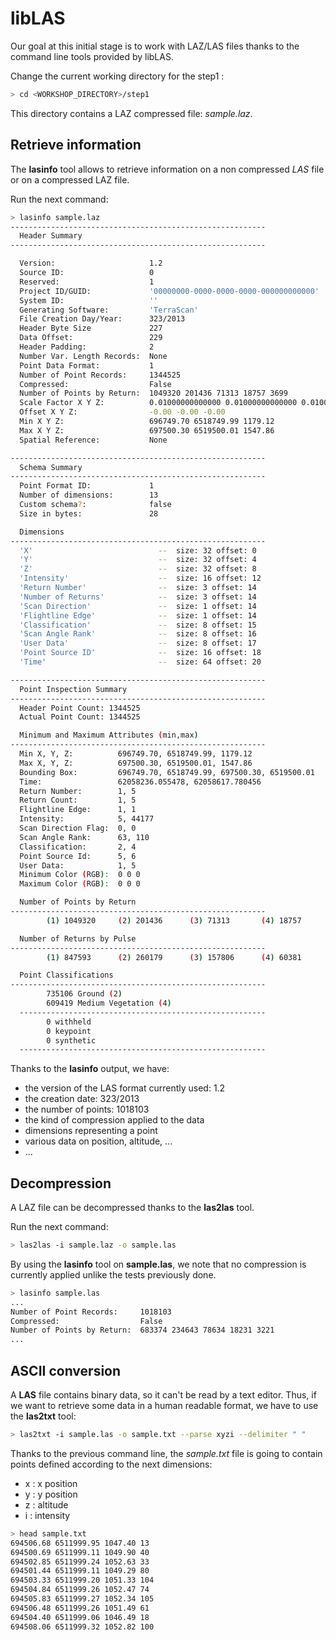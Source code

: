 # libLAS

Our goal at this initial stage is to work with LAZ/LAS files thanks to the
command line tools provided by libLAS.

Change the current working directory for the step1 :


```bash
> cd <WORKSHOP_DIRECTORY>/step1
```

This directory contains a LAZ compressed file: *sample.laz*.

## Retrieve information

The **lasinfo** tool allows to retrieve information on a non compressed *LAS*
file or on a compressed LAZ file.

Run the next command:

```bash
> lasinfo sample.laz
---------------------------------------------------------
  Header Summary
---------------------------------------------------------

  Version:                     1.2
  Source ID:                   0
  Reserved:                    1
  Project ID/GUID:             '00000000-0000-0000-0000-000000000000'
  System ID:                   ''
  Generating Software:         'TerraScan'
  File Creation Day/Year:      323/2013
  Header Byte Size             227
  Data Offset:                 229
  Header Padding:              2
  Number Var. Length Records:  None
  Point Data Format:           1
  Number of Point Records:     1344525
  Compressed:                  False
  Number of Points by Return:  1049320 201436 71313 18757 3699
  Scale Factor X Y Z:          0.01000000000000 0.01000000000000 0.01000000000000
  Offset X Y Z:                -0.00 -0.00 -0.00
  Min X Y Z:                   696749.70 6518749.99 1179.12
  Max X Y Z:                   697500.30 6519500.01 1547.86
  Spatial Reference:           None

---------------------------------------------------------
  Schema Summary
---------------------------------------------------------
  Point Format ID:             1
  Number of dimensions:        13
  Custom schema?:              false
  Size in bytes:               28

  Dimensions
---------------------------------------------------------
  'X'                            --  size: 32 offset: 0
  'Y'                            --  size: 32 offset: 4
  'Z'                            --  size: 32 offset: 8
  'Intensity'                    --  size: 16 offset: 12
  'Return Number'                --  size: 3 offset: 14
  'Number of Returns'            --  size: 3 offset: 14
  'Scan Direction'               --  size: 1 offset: 14
  'Flightline Edge'              --  size: 1 offset: 14
  'Classification'               --  size: 8 offset: 15
  'Scan Angle Rank'              --  size: 8 offset: 16
  'User Data'                    --  size: 8 offset: 17
  'Point Source ID'              --  size: 16 offset: 18
  'Time'                         --  size: 64 offset: 20

---------------------------------------------------------
  Point Inspection Summary
---------------------------------------------------------
  Header Point Count: 1344525
  Actual Point Count: 1344525

  Minimum and Maximum Attributes (min,max)
---------------------------------------------------------
  Min X, Y, Z:          696749.70, 6518749.99, 1179.12
  Max X, Y, Z:          697500.30, 6519500.01, 1547.86
  Bounding Box:         696749.70, 6518749.99, 697500.30, 6519500.01
  Time:                 62058236.055478, 62058617.780456
  Return Number:        1, 5
  Return Count:         1, 5
  Flightline Edge:      1, 1
  Intensity:            5, 44177
  Scan Direction Flag:  0, 0
  Scan Angle Rank:      63, 110
  Classification:       2, 4
  Point Source Id:      5, 6
  User Data:            1, 5
  Minimum Color (RGB):  0 0 0
  Maximum Color (RGB):  0 0 0

  Number of Points by Return
---------------------------------------------------------
        (1) 1049320     (2) 201436      (3) 71313       (4) 18757       (5) 3699

  Number of Returns by Pulse
---------------------------------------------------------
        (1) 847593      (2) 260179      (3) 157806      (4) 60381       (5) 18566

  Point Classifications
---------------------------------------------------------
        735106 Ground (2)
        609419 Medium Vegetation (4)
  -------------------------------------------------------
        0 withheld
        0 keypoint
        0 synthetic
  -------------------------------------------------------
```

Thanks to the **lasinfo** output, we have:

  - the version of the LAS format currently used: 1.2
  - the creation date: 323/2013
  - the number of points: 1018103
  - the kind of compression applied to the data
  - dimensions representing a point
  - various data on position, altitude, ...
  - ...

## Decompression

A LAZ file can be decompressed thanks to the **las2las** tool.

Run the next command:

```bash
> las2las -i sample.laz -o sample.las
```

By using the **lasinfo** tool on **sample.las**, we note that no compression
is currently applied unlike the tests previously done.

```bash
> lasinfo sample.las
...
Number of Point Records:     1018103
Compressed:                  False
Number of Points by Return:  683374 234643 78634 18231 3221
...
```

## ASCII conversion

A **LAS** file contains binary data, so it can't be read by a text editor. Thus,
if we want to retrieve some data in a human readable format, we have to use the
**las2txt** tool:

```bash
> las2txt -i sample.las -o sample.txt --parse xyzi --delimiter " "
```

Thanks to the previous command line, the *sample.txt* file is going to contain
points defined according to the next dimensions:
  - x : x position
  - y : y position
  - z : altitude
  - i : intensity

```bash
> head sample.txt
694506.68 6511999.95 1047.40 13
694500.69 6511999.11 1049.90 40
694502.85 6511999.24 1052.63 33
694501.44 6511999.11 1049.29 80
694503.33 6511999.20 1051.33 104
694504.84 6511999.26 1052.47 74
694505.83 6511999.27 1052.34 105
694506.48 6511999.26 1051.49 61
694504.40 6511999.06 1046.49 18
694508.06 6511999.32 1052.82 100
```
